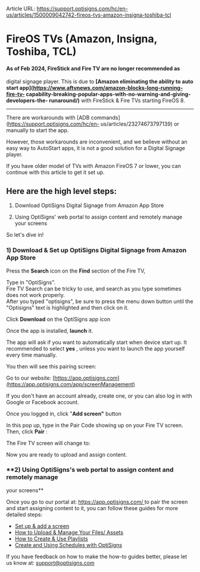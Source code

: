 Article URL: https://support.optisigns.com/hc/en-us/articles/1500009042742-fireos-tvs-amazon-insigna-toshiba-tcl

# FireOS TVs (Amazon, Insigna, Toshiba, TCL)

#### As of Feb 2024, FireStick and Fire TV are **no longer recommended** as
digital signage player. This is due to **[Amazon eliminating the ability to
auto start app](https://www.aftvnews.com/amazon-blocks-long-running-fire-tv-
capability-breaking-popular-apps-with-no-warning-and-giving-developers-the-
runaround/)** with FireStick & Fire TVs starting FireOS 8.  
  
---  
  
There are workarounds with [ADB commands](https://support.optisigns.com/hc/en-
us/articles/23274673797139) or manually to start the app.

However, those workarounds are inconvenient, and we believe without an easy
way to AutoStart apps, it is not a good solution for a Digital Signage player.

If you have older model of TVs with Amazon FireOS 7 or lower, you can continue
with this article to get it set up.

## **Here are the high level steps:**

1) Download OptiSigns Digital Signage from Amazon App Store

2) Using OptiSigns' web portal to assign content and remotely manage your
screens

So let's dive in!

### **1) Download & Set up OptiSigns Digital Signage from Amazon App Store**

Press the **Search** icon on the **Find** section of the Fire TV,

Type in "OptiSigns".  
Fire TV Search can be tricky to use, and search as you type sometimes does not
work properly.  
After you typed "optisigns", be sure to press the menu down button until the
"Optisigns" text is highlighted and then click on it.

Click **Download** on the OptiSigns app icon

Once the app is installed, **launch** it.

The app will ask if you want to automatically start when device start up. It
recommended to select **yes** , unless you want to launch the app yourself
every time manually.

You then will see this pairing screen:

Go to our website:
[https://app.optisigns.com](https://app.optisigns.com/app/screenManagement)

If you don't have an account already, create one, or you can also log in with
Google or Facebook account.

Once you logged in, click "**Add screen"** button

In this pop up, type in the Pair Code showing up on your Fire TV screen. Then,
click **Pair** :

The Fire TV screen will change to:

Now you are ready to upload and assign content.

### **2) Using OptiSigns's web portal to assign content and remotely manage
your screens**

Once you go to our portal at: [https://app.optisigns.com/
](https://app.optisigns.com/)to pair the screen and start assigning content to
it, you can follow these guides for more detailed steps:

  * [Set up & add a screen](https://support.optisigns.com/hc/en-us/articles/360016374813)
  * [How to Upload & Manage Your Files/ Assets](https://support.optisigns.com/hc/en-us/articles/360016247974)
  * [How to Create & Use Playlists](https://support.optisigns.com/hc/en-us/articles/28295104605843)
  * [Create and Using Schedules with OptiSigns](https://support.optisigns.com/hc/en-us/articles/360016981853)

If you have feedback on how to make the how-to guides better, please let us
know at: [support@optisigns.com](mailto:support@optisigns.com)

